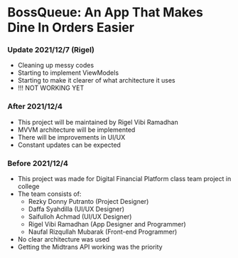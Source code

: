 # BossQueue: An App That Makes Dine In Orders Easier

### Update 2021/12/7 (Rigel)
- Cleaning up messy codes
- Starting to implement ViewModels
- Starting to make it clearer of what architecture it uses
- !!! NOT WORKING YET

### After 2021/12/4
- This project will be maintained by Rigel Vibi Ramadhan
- MVVM architecture will be implemented
- There will be improvements in UI/UX
- Constant updates can be expected

### Before 2021/12/4
- This project was made for Digital Financial Platform class team project in college
- The team consists of:
  - Rezky Donny Putranto (Project Designer)
  - Daffa Syahdilla (UI/UX Designer)
  - Saifulloh Achmad (UI/UX Designer)
  - Rigel Vibi Ramadhan (App Designer and Programmer)
  - Naufal Rizqullah Mubarak (Front-end Programmer)
- No clear architecture was used
- Getting the Midtrans API working was the priority

